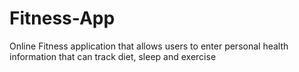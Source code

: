 # Fitness-App
Online Fitness application that allows users to enter personal health information that can track diet, sleep and exercise
